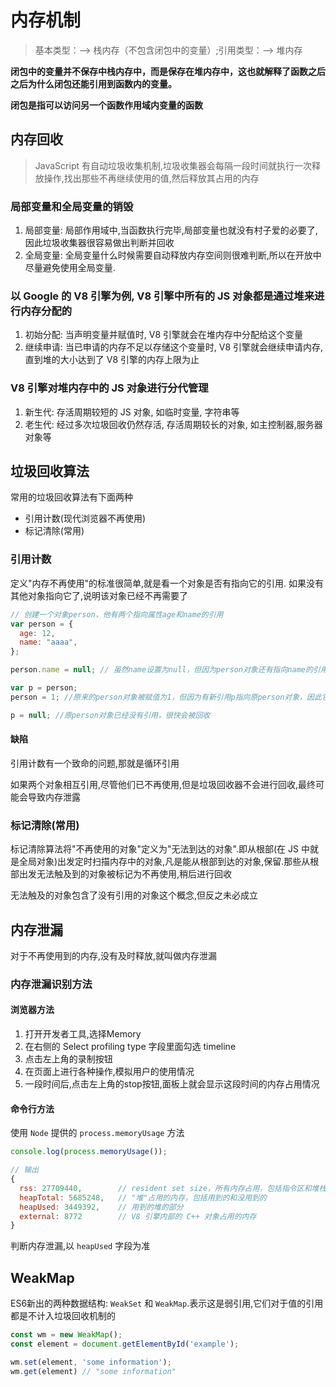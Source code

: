 # 内存机制

> 基本类型：--> 栈内存（不包含闭包中的变量）;引用类型：--> 堆内存

**闭包中的变量并不保存中栈内存中，而是保存在堆内存中，这也就解释了函数之后之后为什么闭包还能引用到函数内的变量。**

**闭包是指可以访问另一个函数作用域内变量的函数**

## 内存回收

> JavaScript 有自动垃圾收集机制,垃圾收集器会每隔一段时间就执行一次释放操作,找出那些不再继续使用的值,然后释放其占用的内存

### 局部变量和全局变量的销毁

1. 局部变量: 局部作用域中,当函数执行完毕,局部变量也就没有村子爱的必要了,因此垃圾收集器很容易做出判断并回收
2. 全局变量: 全局变量什么时候需要自动释放内存空间则很难判断,所以在开放中尽量避免使用全局变量.

### 以 Google 的 V8 引擎为例, V8 引擎中所有的 JS 对象都是通过堆来进行内存分配的

1. 初始分配: 当声明变量并赋值时, V8 引擎就会在堆内存中分配给这个变量
2. 继续申请: 当已申请的内存不足以存储这个变量时, V8 引擎就会继续申请内存, 直到堆的大小达到了 V8 引擎的内存上限为止

### V8 引擎对堆内存中的 JS 对象进行分代管理

1. 新生代: 存活周期较短的 JS 对象, 如临时变量, 字符串等
2. 老生代: 经过多次垃圾回收仍然存活, 存活周期较长的对象, 如主控制器,服务器对象等

## 垃圾回收算法

常用的垃圾回收算法有下面两种

- 引用计数(现代浏览器不再使用)
- 标记清除(常用)

### 引用计数

定义"内存不再使用"的标准很简单,就是看一个对象是否有指向它的引用. 如果没有其他对象指向它了,说明该对象已经不再需要了

```javascript
// 创建一个对象person，他有两个指向属性age和name的引用
var person = {
  age: 12,
  name: "aaaa",
};

person.name = null; // 虽然name设置为null，但因为person对象还有指向name的引用，因此name不会回收

var p = person;
person = 1; //原来的person对象被赋值为1，但因为有新引用p指向原person对象，因此它不会被回收

p = null; //原person对象已经没有引用，很快会被回收
```

#### 缺陷

引用计数有一个致命的问题,那就是循环引用

如果两个对象相互引用,尽管他们已不再使用,但是垃圾回收器不会进行回收,最终可能会导致内存泄露

### 标记清除(常用)

标记清除算法将"不再使用的对象"定义为"无法到达的对象".即从根部(在 JS 中就是全局对象)出发定时扫描内存中的对象,凡是能从根部到达的对象,保留.那些从根部出发无法触及到的对象被标记为不再使用,稍后进行回收

无法触及的对象包含了没有引用的对象这个概念,但反之未必成立

## 内存泄漏

对于不再使用到的内存,没有及时释放,就叫做内存泄漏

### 内存泄漏识别方法

#### 浏览器方法

1. 打开开发者工具,选择Memory
2. 在右侧的 Select profiling type 字段里面勾选 timeline
3. 点击左上角的录制按钮
4. 在页面上进行各种操作,模拟用户的使用情况
5. 一段时间后,点击左上角的stop按钮,面板上就会显示这段时间的内存占用情况

#### 命令行方法

使用 `Node` 提供的 `process.memoryUsage` 方法

```javaScript
console.log(process.memoryUsage());

// 输出
{ 
  rss: 27709440,		// resident set size，所有内存占用，包括指令区和堆栈
  heapTotal: 5685248,   // "堆"占用的内存，包括用到的和没用到的
  heapUsed: 3449392,	// 用到的堆的部分
  external: 8772 		// V8 引擎内部的 C++ 对象占用的内存
}
```

判断内存泄漏,以 `heapUsed` 字段为准

## WeakMap

ES6新出的两种数据结构: `WeakSet` 和 `WeakMap`.表示这是弱引用,它们对于值的引用都是不计入垃圾回收机制的

```javaScript
const wm = new WeakMap();
const element = document.getElementById('example');

wm.set(element, 'some information');
wm.get(element) // "some information"
```